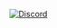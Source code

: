[![Discord][discord-img]][discord-link]






[discord-img]: https://img.shields.io/badge/Discord-7389D8?logo=discord&logoColor=white
[discord-link]: https://discord.gg/kWYZM3KVfE
